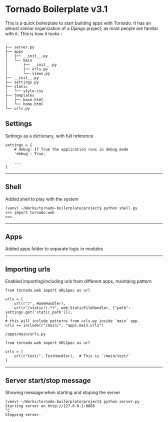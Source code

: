 Tornado Boilerplate v3.1
===================

This is a quick boilerplate to start building apps with Tornado.
It has an almost similar organization of a Django project, as most people are
familar with it. This is how it looks -

    .
    ├── server.py
    ├── apps
    │   ├── __init__.py
    │   └── main
    │       ├── __init__.py
    │       ├── urls.py
    │       └── views.py
    ├── __init__.py
    ├── settings.py
    ├── static
    │   └── style.css
    ├── templates
    │   ├── base.html
    │   └── home.html
    └── urls.py


## Settings ##
Settings as a dictionary, with full reference

    settings = {
        # debug: If True the application runs in debug mode
        'debug': True,

        ...
    }

***
## Shell ##
Added shell to play with the system

    (venv) ~/Works/tornado-boilerplate/project$ python shell.py
    >>> import tornado.web
    >>>

***
## Apps ##
Added apps folder to separate logic in modules

***
## Importing urls ##
Enabled importing/including urls from different apps, maintaing pattern

    from tornado.web import URLSpec as url

    urls = [
        url(r"/", HomeHandler),
        url(r"/static/(.*)", web.StaticFileHandler, {"path": settings.get('static_path')}),
    ]
    # this will include patterns from urls.py inside `main` app.
    urls += include(r"/main/", "apps.main.urls")

`/apps/main/urls.py`

    from tornado.web import URLSpec as url

    urls = [
        url(r"test/", TestHandler),  # This is `/main/test/`
    ]

***
## Server start/stop message ##
Showing message when starting and stoping the server

    (venv) ~/Works/tornado-boilerplate/project$ python server.py
    Starting server on http://127.0.0.1:8888
    ^C
    Stopping server.
